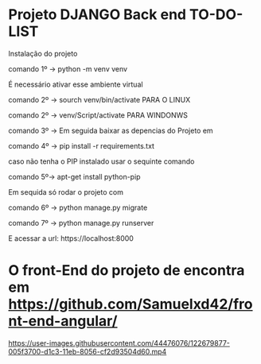 # Projeto DJANGO Back end TO-DO-LIST

Instalação do projeto

comando 1º -> python -m venv venv

É necessário ativar esse ambiente virtual

comando 2º -> sourch venv/bin/activate PARA O LINUX

comando 2º -> venv/Script/activate PARA WINDONWS

comando 3º -> Em seguida baixar as depencias do Projeto em

comando 4º -> pip install -r requirements.txt

caso não tenha o PIP instalado usar o sequinte comando

comando 5º-> apt-get install python-pip

Em sequida só rodar o projeto com

comando 6º -> python manage.py migrate

comando 7º -> python manage.py runserver

E acessar a url: https://localhost:8000

# O front-End do projeto de encontra em https://github.com/Samuelxd42/front-end-angular/



https://user-images.githubusercontent.com/44476076/122679877-005f3700-d1c3-11eb-8056-cf2d93504d60.mp4


